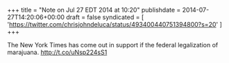 +++
title = "Note on Jul 27 EDT 2014 at 10:20"
publishdate = 2014-07-27T14:20:06+00:00
draft = false
syndicated = [ 'https://twitter.com/chrisjohndeluca/status/493400440751394800?s=20' ]
+++

The New York Times has come out in support if the federal legalization of marajuana.  http://t.co/uNsp224sS1

